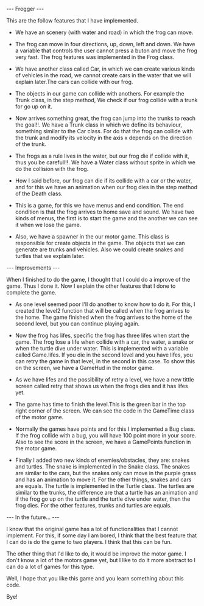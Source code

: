 --- Frogger ---

This are the follow features that I have implemented.

* We have an scenery (with water and road) in which the frog can move.

* The frog can move in four directions, up, down, left and down. We have a variable that controls the user cannot press a buton and move the frog very fast. The frog features was implemented in the Frog class.

* We have another class called Car, in which we can create various kinds of vehicles in the road, we cannot create cars in the water that we will explain later.The cars can collide with our frog.

* The objects in our game can collide with anothers. For example the Trunk class, in the step method, We check if our frog collide with a trunk for go up on it.

* Now arrives something great, the frog can jump into the trunks to reach the goal!!. We have a Trunk class in which we define its behaviour, something similar to the Car class. For do that the frog can collide with the trunk and modify its velocity in the axis x depends on the direction of the trunk.

* The frogs as a rule lives in the water, but our frog die if collide with it, thus you be carefull!!. We have a Water class without sprite in which we do the collision with the frog.

* How I said before, our frog can die if its collide with a car or the water, and for this we have an animation when our frog dies in the step method of the Death class.

* This is a game, for this we have menus and end condition. The end condition is that the frog arrives to home save and sound. We have two kinds of menus, the first is to start the game and the another we can see it when we lose the game.

* Also, we have a spawner in the our motor game. This class is responsible for create objects in the game. The objects that we can generate are trunks and vehicles. Also we could create snakes and turtles that we explain later.

--- Improvements ---

When I finished to do the game, I thought that I could do a improve of the game. Thus I done it. Now I explain the other features that I done to complete the game.

* As one level seemed poor I'll do another to know how to do it. For this, I created the level2 function that will be called when the frog arrives to the home. The game finished when the frog arrives to the home of the second level, but you can continue playing again.

* Now the frog has lifes, specific the frog has three lifes when start the game. The frog lose a life when collide with a car, the water, a snake or when the turtle dive under water. This is implemented with a variable called Game.lifes. If you die in the second level and you have lifes, you can retry the game in that level, in the second in this case. To show this on the screen, we have a GameHud in the motor game.

* As we have lifes and the possibility of retry a level, we have a new tittle screen called retry that shows us when the frogs dies and it has lifes yet.

* The game has time to finish the level.This is the green bar in the top right corner of the screen. We can see the code in the GameTime class of the motor game. 

* Normally the games have points and for this I implemented a Bug class. If the frog collide with a bug, you will have 100 point more in your score. Also to see the score in the screen, we have a GamePoints function in the motor game.

* Finally I added two new kinds of enemies/obstacles, they are: snakes and turtles. The snake is implemented in the Snake class. The snakes are similar to the cars, but the snakes only can move in the purple grass and has an animation to move it. For the other things, snakes and cars are equals. The turtle is implemented in the Turtle class. The turtles are similar to the trunks, the difference are that a turtle has an animation and if the frog go up on the turtle and the turtle dive under water, then the frog dies. For the other features, trunks and turtles are equals.


--- In the future... ---

I know that the original game has a lot of functionalities that I cannot implement. For this, if some day I am bored, I think that the best feature that I can do is do the game to two players. I think that this can be fun.

The other thing that I'd like to do, it would be improve the motor game. I don't know a lot of the motors game yet, but I like to do it more abstract to I can do a lot of games for this type. 

Well, I hope that you like this game and you learn something about this code.

Bye!